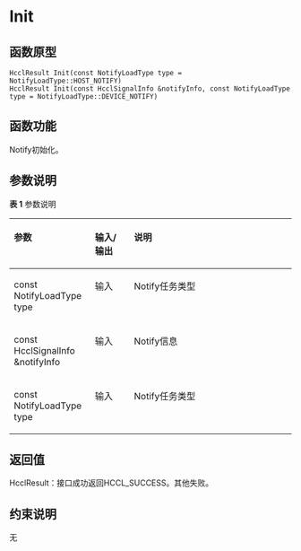 # Init 

## 函数原型<a name="zh-cn_topic_0000001956458641_section2942mcpsimp"></a>

```
HcclResult Init(const NotifyLoadType type = NotifyLoadType::HOST_NOTIFY)
HcclResult Init(const HcclSignalInfo &notifyInfo, const NotifyLoadType type = NotifyLoadType::DEVICE_NOTIFY)
```

## 函数功能<a name="zh-cn_topic_0000001956458641_section2945mcpsimp"></a>

Notify初始化。

## 参数说明<a name="zh-cn_topic_0000001956458641_section2948mcpsimp"></a>

**表 1**  参数说明

<a name="zh-cn_topic_0000001956458641_table2950mcpsimp"></a>
<table><thead align="left"><tr id="zh-cn_topic_0000001956458641_row2957mcpsimp"><th class="cellrowborder" valign="top" width="28.71%" id="mcps1.2.4.1.1"><p id="zh-cn_topic_0000001956458641_p2959mcpsimp"><a name="zh-cn_topic_0000001956458641_p2959mcpsimp"></a><a name="zh-cn_topic_0000001956458641_p2959mcpsimp"></a>参数</p>
</th>
<th class="cellrowborder" valign="top" width="13.86%" id="mcps1.2.4.1.2"><p id="zh-cn_topic_0000001956458641_p2961mcpsimp"><a name="zh-cn_topic_0000001956458641_p2961mcpsimp"></a><a name="zh-cn_topic_0000001956458641_p2961mcpsimp"></a>输入/输出</p>
</th>
<th class="cellrowborder" valign="top" width="57.43000000000001%" id="mcps1.2.4.1.3"><p id="zh-cn_topic_0000001956458641_p2963mcpsimp"><a name="zh-cn_topic_0000001956458641_p2963mcpsimp"></a><a name="zh-cn_topic_0000001956458641_p2963mcpsimp"></a>说明</p>
</th>
</tr>
</thead>
<tbody><tr id="zh-cn_topic_0000001956458641_row2965mcpsimp"><td class="cellrowborder" valign="top" width="28.71%" headers="mcps1.2.4.1.1 "><p id="zh-cn_topic_0000001956458641_p2967mcpsimp"><a name="zh-cn_topic_0000001956458641_p2967mcpsimp"></a><a name="zh-cn_topic_0000001956458641_p2967mcpsimp"></a>const NotifyLoadType type</p>
</td>
<td class="cellrowborder" valign="top" width="13.86%" headers="mcps1.2.4.1.2 "><p id="zh-cn_topic_0000001956458641_p2969mcpsimp"><a name="zh-cn_topic_0000001956458641_p2969mcpsimp"></a><a name="zh-cn_topic_0000001956458641_p2969mcpsimp"></a>输入</p>
</td>
<td class="cellrowborder" valign="top" width="57.43000000000001%" headers="mcps1.2.4.1.3 "><p id="zh-cn_topic_0000001956458641_p2971mcpsimp"><a name="zh-cn_topic_0000001956458641_p2971mcpsimp"></a><a name="zh-cn_topic_0000001956458641_p2971mcpsimp"></a>Notify任务类型</p>
</td>
</tr>
<tr id="zh-cn_topic_0000001956458641_row106247278352"><td class="cellrowborder" valign="top" width="28.71%" headers="mcps1.2.4.1.1 "><p id="zh-cn_topic_0000001956458641_p3004mcpsimp"><a name="zh-cn_topic_0000001956458641_p3004mcpsimp"></a><a name="zh-cn_topic_0000001956458641_p3004mcpsimp"></a>const HcclSignalInfo &amp;notifyInfo</p>
</td>
<td class="cellrowborder" valign="top" width="13.86%" headers="mcps1.2.4.1.2 "><p id="zh-cn_topic_0000001956458641_p3006mcpsimp"><a name="zh-cn_topic_0000001956458641_p3006mcpsimp"></a><a name="zh-cn_topic_0000001956458641_p3006mcpsimp"></a>输入</p>
</td>
<td class="cellrowborder" valign="top" width="57.43000000000001%" headers="mcps1.2.4.1.3 "><p id="zh-cn_topic_0000001956458641_p3008mcpsimp"><a name="zh-cn_topic_0000001956458641_p3008mcpsimp"></a><a name="zh-cn_topic_0000001956458641_p3008mcpsimp"></a>Notify信息</p>
</td>
</tr>
<tr id="zh-cn_topic_0000001956458641_row1528814306358"><td class="cellrowborder" valign="top" width="28.71%" headers="mcps1.2.4.1.1 "><p id="zh-cn_topic_0000001956458641_p3011mcpsimp"><a name="zh-cn_topic_0000001956458641_p3011mcpsimp"></a><a name="zh-cn_topic_0000001956458641_p3011mcpsimp"></a>const NotifyLoadType type</p>
</td>
<td class="cellrowborder" valign="top" width="13.86%" headers="mcps1.2.4.1.2 "><p id="zh-cn_topic_0000001956458641_p3013mcpsimp"><a name="zh-cn_topic_0000001956458641_p3013mcpsimp"></a><a name="zh-cn_topic_0000001956458641_p3013mcpsimp"></a>输入</p>
</td>
<td class="cellrowborder" valign="top" width="57.43000000000001%" headers="mcps1.2.4.1.3 "><p id="zh-cn_topic_0000001956458641_p3015mcpsimp"><a name="zh-cn_topic_0000001956458641_p3015mcpsimp"></a><a name="zh-cn_topic_0000001956458641_p3015mcpsimp"></a>Notify任务类型</p>
</td>
</tr>
</tbody>
</table>

## 返回值<a name="zh-cn_topic_0000001956458641_section2972mcpsimp"></a>

HcclResult：接口成功返回HCCL\_SUCCESS。其他失败。

## 约束说明<a name="zh-cn_topic_0000001956458641_section2975mcpsimp"></a>

无

